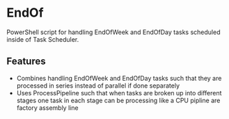 # EndOf
PowerShell script for handling EndOfWeek and EndOfDay tasks scheduled inside of Task Scheduler.

## Features
* Combines handling EndOfWeek and EndOfDay tasks such that they are processed in series instead of parallel if done separately
* Uses ProcessPipeline such that when tasks are broken up into different stages one task in each stage can be processing like a CPU pipline are factory assembly line
